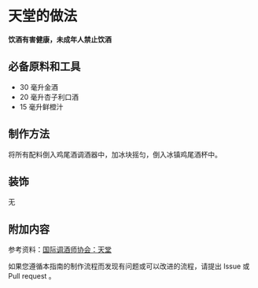 
# 天堂的做法

**饮酒有害健康，未成年人禁止饮酒**

## 必备原料和工具

- 30 毫升金酒
- 20 毫升杏子利口酒
- 15 毫升鲜橙汁


## 制作方法

将所有配料倒入鸡尾酒调酒器中，加冰块摇匀，倒入冰镇鸡尾酒杯中。

## 装饰

无

## 附加内容

参考资料：[国际调酒师协会：天堂](https://iba-world.com/paradise/)

如果您遵循本指南的制作流程而发现有问题或可以改进的流程，请提出 Issue 或 Pull request 。
